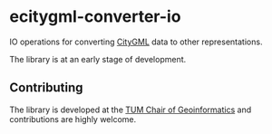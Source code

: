 # ecitygml-converter-io

IO operations for converting [CityGML](https://www.ogc.org/standards/citygml/) data to other representations.

The library is at an early stage of development.

## Contributing

The library is developed at the [TUM Chair of Geoinformatics](https://github.com/tum-gis) and contributions are highly
welcome.
